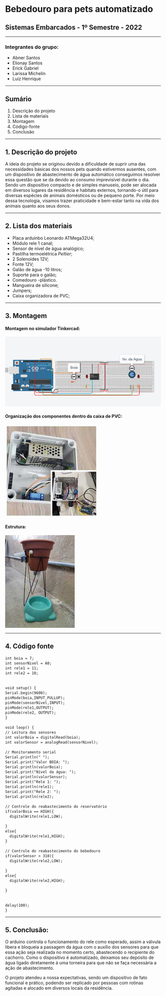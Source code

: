 # Bebedouro para pets automatizado

## Sistemas Embarcados - 1º Semestre - 2022
---

### Integrantes do grupo: 

- Abner Santos
- Elionay Santos
- Erick Gabriel
- Larissa Michelin
- Luiz Henrique

---
## Sumário

1.	Descrição do projeto
2.	Lista de materiais
3.	Montagem
4.	Código-fonte
5.	Conclusão
---

## 1. Descrição do projeto

  A ideia do projeto se originou devido a dificuldade de suprir uma das necessidades básicas dos nossos pets quando estivermos ausentes, com um dispositivo de abastecimento de água automático conseguimos resolver essa questão que se da devido ao consumo imprevisível durante o dia. Sendo um dispositivo compacto e de simples manuseio, pode ser alocada em diversos lugares da residência e habitats externos, tornando-o útil para diversas espécies de animais domésticos ou de pequeno porte.  Por meio dessa tecnologia, visamos trazer praticidade e bem-estar tanto na vida dos animais quanto aos seus donos.

   ---

 ## 2. Lista dos materiais
 
  - Placa arduinbo Leonardo ATMega32U4;
  - Módulo rele 1 canal;
  - Sensor de nível de água analógico;
  - Pastilha termoelétrica *Peltier*;
  - 2 Solenoides 12V;
  - Fonte 12V;
  - Galão de água -10 litros;
  - Suporte para o galão;
  - Comedouro -plástico.
  - Mangueira de silicone;
  - Jumpers;
  - Caixa organizadora de PVC;

---

## 3. Montagem
#### Montagem no simulador Tinkercad:
 ![](/Imagens/montagem.png)                     
 
 
#### Organização dos componentes dentro da caixa de PVC:
![](/Imagens/caixa.jpeg)                       

#### Estrutura:
![](./Imagens/estrutura.jpeg)                         

---

## 4. Código fonte

```
int boia = 7;
int sensorNivel = A0;
int rele1 = 11;
int rele2 = 10;


void setup() {
Serial.begin(9600);
pinMode(boia,INPUT_PULLUP);
pinMode(sensorNivel,INPUT);
pinMode(rele1,OUTPUT);
pinMode(rele2, OUTPUT);
}

void loop() {
// Leitura dos sensores
int valorBoia = digitalRead(boia);
int valorSensor = analogRead(sensorNivel);

// Monitoramento serial
Serial.println(" ");
Serial.print("Valor BOIA: ");
Serial.println(valorBoia);
Serial.print("Nível da água: ");
Serial.println(valorSensor);
Serial.print("Rele 1: ");
Serial.println(rele1);
Serial.print("Rele 2: ");
Serial.println(rele2);

// Controle do reabastecimento do reservatório
if(valorBoia == HIGH){ 
  digitalWrite(rele1,LOW);
  
} 
else{
  digitalWrite(rele1,HIGH);
}

// Controle do reabastecimento do bebedouro
if(valorSensor > 310){ 
  digitalWrite(rele2,LOW);
  
} 
else{
  digitalWrite(rele2,HIGH);
  
}


delay(100);
}

```

---
## 5. Conclusão:

  
 
 O arduino controla o funcionamento do rele como esperado, assim a válvula libera e bloqueia a passagem da água com o auxílio dos sensores para que essa ação seja realizada no momento certo, abastecendo o recipiente do cachorro. Como o dispositivo é automatizado, deixamos seu depósito de água ligado diretamente á uma torneira para que não se faça necessária a ação de abastecimento.

 O projeto atendeu a nossa expectativas, sendo um dispositivo de fato funcional e prático, podendo ser replicado por pessoas com rotinas agitadas e alocado em diversos locais da residência.

